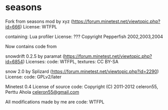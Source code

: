 seasons
=======

Fork from seasons mod by xyz (https://forum.minetest.net/viewtopic.php?id=666) 
License: WTFPL

containing: Lua profiler
License: ??? Copyright Pepperfish 2002,2003,2004

Now contains code from

snowdrift 0.2.5 by paramat (https://forum.minetest.net/viewtopic.php?id=6854)
Licenses: code: WTFPL, textures: CC BY-SA

snow 2.0 by Splizard (https://forum.minetest.net/viewtopic.php?id=2290)
License: code: GPLv2/later

Minetest 0.4 
License of source code: Copyright (C) 2011-2012 celeron55, Perttu Ahola celeron55@gmail.com

All modifications made by me are 
code: WTFPL
